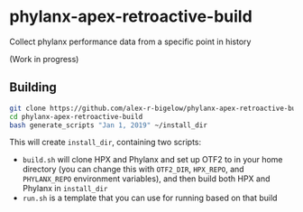 phylanx-apex-retroactive-build
==============================
Collect phylanx performance data from a specific point in history

(Work in progress)

## Building
```bash
git clone https://github.com/alex-r-bigelow/phylanx-apex-retroactive-build.git
cd phylanx-apex-retroactive-build
bash generate_scripts "Jan 1, 2019" ~/install_dir
```
This will create `install_dir`, containing two scripts:
- `build.sh` will clone HPX and Phylanx and set up OTF2 to in your home directory (you can change this with `OTF2_DIR`, `HPX_REPO`, and `PHYLANX_REPO` environment variables), and then build both HPX and Phylanx in `install_dir`
- `run.sh` is a template that you can use for running based on that build
